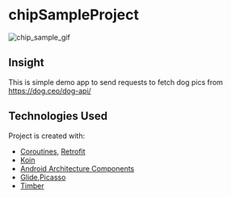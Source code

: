 # chipSampleProject
![chip_sample_gif](https://user-images.githubusercontent.com/38101330/201232995-e40bb316-9b9c-4298-9237-3fc0701c7300.jpg)

## Insight
This is simple demo app to send requests to fetch dog pics from https://dog.ceo/dog-api/
  
## Technologies Used
Project is created with:
* [Coroutines](https://kotlinlang.org/docs/coroutines-overview.html), [Retrofit](https://github.com/ReactiveX/RxJava) 
* [Koin](https://github.com/InsertKoinIO/koin)
* [Android Architecture Components](https://developer.android.com/topic/libraries/architecture) 
* [Glide](https://bumptech.github.io/glide/),[Picasso](https://square.github.io/picasso/)
* [Timber](https://github.com/JakeWharton/timber)
